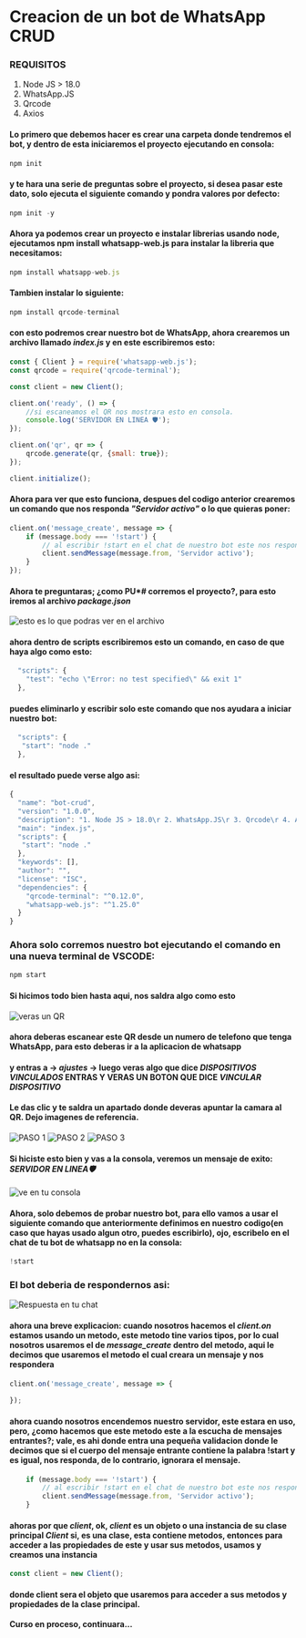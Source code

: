 # Creacion de un bot de WhatsApp CRUD

### REQUISITOS
1. Node JS > 18.0
2. WhatsApp.JS
3. Qrcode
4. Axios

#### Lo primero que debemos hacer es crear una carpeta donde tendremos el bot, y dentro de esta iniciaremos el proyecto ejecutando en consola:
```javascript
npm init
```
#### y te hara una serie de preguntas sobre el proyecto, si desea pasar este dato, solo ejecuta el siguiente comando y pondra valores por defecto:
```javascript
npm init -y
```

#### Ahora ya podemos crear un proyecto e instalar librerias usando node, ejecutamos npm install whatsapp-web.js para instalar la libreria que necesitamos:
```javascript
npm install whatsapp-web.js
```
#### Tambien instalar lo siguiente:
```javascript
npm install qrcode-terminal
```

#### con esto podremos crear nuestro bot de WhatsApp, ahora crearemos un archivo llamado *index.js* y en este escribiremos esto:
```javascript
const { Client } = require('whatsapp-web.js');
const qrcode = require('qrcode-terminal');

const client = new Client();

client.on('ready', () => {
    //si escaneamos el QR nos mostrara esto en consola.
    console.log('SERVIDOR EN LINEA 🛡️');
});

client.on('qr', qr => {
    qrcode.generate(qr, {small: true});
});

client.initialize();

```
#### Ahora para ver que esto funciona, despues del codigo anterior crearemos un comando que nos responda *"Servidor activo"* o lo que quieras poner:
```javascript
client.on('message_create', message => {
	if (message.body === '!start') {
		// al escribir !start en el chat de nuestro bot este nos respondera con "Servidor activo"
		client.sendMessage(message.from, 'Servidor activo');
	}
});

```
#### Ahora te preguntaras; ¿como PU*# corremos el proyecto?, para esto iremos al archivo *package.json*
![esto es lo que podras ver en el archivo](./imgs/package.json.png)

#### ahora dentro de scripts escribiremos esto un comando, en caso de que haya algo como esto:
```javascript
  "scripts": {
    "test": "echo \"Error: no test specified\" && exit 1"
  },
```
#### puedes eliminarlo y escribir solo este comando que nos ayudara a iniciar nuestro bot:
```javascript
  "scripts": {
   "start": "node ."
  },
```
#### el resultado puede verse algo asi:
```javascript
{
  "name": "bot-crud",
  "version": "1.0.0",
  "description": "1. Node JS > 18.0\r 2. WhatsApp.JS\r 3. Qrcode\r 4. Axios",
  "main": "index.js",
  "scripts": {
   "start": "node ."
  },
  "keywords": [],
  "author": "",
  "license": "ISC",
  "dependencies": {
    "qrcode-terminal": "^0.12.0",
    "whatsapp-web.js": "^1.25.0"
  }
}
```
### Ahora solo corremos nuestro bot ejecutando el comando en una nueva terminal de VSCODE:
```javascript
npm start
```

#### Si hicimos todo bien hasta aqui, nos saldra algo como esto
![veras un QR](./imgs/QRINIICIO.png)

#### ahora deberas escanear este QR desde un numero de telefono que tenga WhatsApp, para esto deberas ir a la aplicacion de whatsapp
#### y entras a -> *ajustes* -> luego veras algo que dice *DISPOSITIVOS VINCULADOS* ENTRAS Y VERAS UN BOTON QUE DICE *VINCULAR DISPOSITIVO*
#### Le das clic y te saldra un apartado donde deveras apuntar la camara al QR. Dejo imagenes de referencia.
![PASO 1](./imgs/ajustes.jpg)
![PASO 2](./imgs/dispositivos.jpg)
![PASO 3](./imgs/scan.jpg)

#### Si hiciste esto bien y vas a la consola, veremos un mensaje de exito: *SERVIDOR EN LINEA🛡️*
![ve en tu consola](./imgs/servicio%20activo.png)

#### Ahora, solo debemos de probar nuestro bot, para ello vamos a usar el siguiente comando que anteriormente definimos en nuestro codigo(en caso que hayas usado algun otro, puedes escribirlo), ojo, escribelo en el chat de tu bot de whatsapp no en la consola:
```javascript
!start
```
### El bot deberia de respondernos asi:
![Respuesta en tu chat](./imgs/respuestadelbot.jpg)


#### ahora una breve explicacion: cuando nosotros hacemos el *client.on* estamos usando un metodo, este metodo tine varios tipos, por lo cual nosotros usaremos el de *message_create* dentro del metodo, aqui le decimos que usaremos el metodo el cual creara un mensaje y nos respondera
```javascript
client.on('message_create', message => {
  
});
```

#### ahora cuando nosotros encendemos nuestro servidor, este estara en uso, pero, ¿como hacemos que este metodo este a la escucha de mensajes entrantes?; vale, es ahi donde entra una pequeña validacion donde le decimos que si el cuerpo del mensaje entrante contiene la palabra !start y es igual, nos responda, de lo contrario, ignorara el mensaje.

```javascript
	if (message.body === '!start') {
		// al escribir !start en el chat de nuestro bot este nos respondera con "Servidor activo"
		client.sendMessage(message.from, 'Servidor activo');
	}
```
#### ahoras por que *client*, ok, *client*  es un objeto o  una instancia de su clase principal *Client* si, es una clase, esta contiene metodos, entonces para acceder a las propiedades de este y usar sus metodos, usamos y creamos una instancia
```javascript
const client = new Client();
```
#### donde **client** sera el objeto que usaremos para acceder a sus metodos y propiedades de la clase principal.

**Curso en proceso, continuara...**